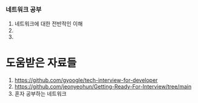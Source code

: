 ### 네트워크 공부

1. 네트워크에 대한 전반적인 이해
2. 
3. 

# 도움받은 자료들
1. https://github.com/gyoogle/tech-interview-for-developer
2. https://github.com/jeonyeohun/Getting-Ready-For-Interview/tree/main
3. 혼자 공부하는 네트워크
